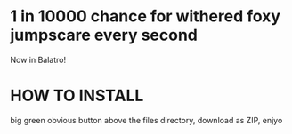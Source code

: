 # 1 in 10000 chance for withered foxy jumpscare every second
Now in Balatro!

# HOW TO INSTALL
big green obvious button above the files directory, download as ZIP, enjyo
